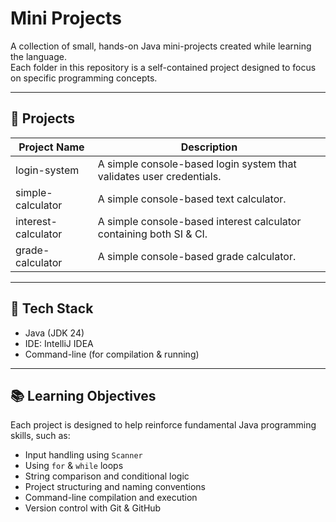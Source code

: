 # Mini Projects

A collection of small, hands-on Java mini-projects created while learning the language.  
Each folder in this repository is a self-contained project designed to focus on specific programming concepts.

---

## 📁 Projects

| Project Name        | Description                                                            |
|---------------------|------------------------------------------------------------------------|
| login-system        | A simple console-based login system that validates user credentials.   |
| simple-calculator   | A simple console-based text calculator.                                |
| interest-calculator | A simple console-based interest calculator containing both SI & CI.    |
| grade-calculator | A simple console-based grade calculator.    |


---

## 📌 Tech Stack

- Java (JDK 24)
- IDE: IntelliJ IDEA
- Command-line (for compilation & running)

---

## 📚 Learning Objectives

Each project is designed to help reinforce fundamental Java programming skills, such as:

- Input handling using `Scanner`
- Using `for` & `while` loops
- String comparison and conditional logic
- Project structuring and naming conventions
- Command-line compilation and execution
- Version control with Git & GitHub
